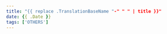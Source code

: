 ```yaml
---
title: "{{ replace .TranslationBaseName "-" " " | title }}"
date: {{ .Date }}
tags: ['OTHERS']
---
```


